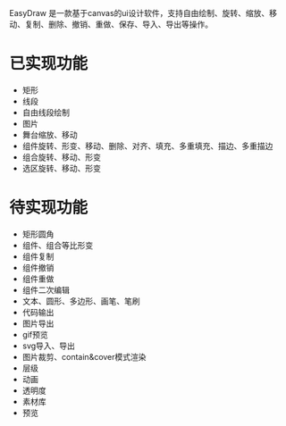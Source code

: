 EasyDraw 是一款基于canvas的ui设计软件，支持自由绘制、旋转、缩放、移动、复制、删除、撤销、重做、保存、导入、导出等操作。

# 已实现功能

- 矩形
- 线段
- 自由线段绘制
- 图片
- 舞台缩放、移动
- 组件旋转、形变、移动、删除、对齐、填充、多重填充、描边、多重描边
- 组合旋转、移动、形变
- 选区旋转、移动、形变

# 待实现功能

- 矩形圆角
- 组件、组合等比形变
- 组件复制
- 组件撤销
- 组件重做
- 组件二次编辑
- 文本、圆形、多边形、画笔、笔刷
- 代码输出
- 图片导出
- gif预览
- svg导入、导出
- 图片裁剪、contain&cover模式渲染
- 层级
- 动画
- 透明度
- 素材库
- 预览
